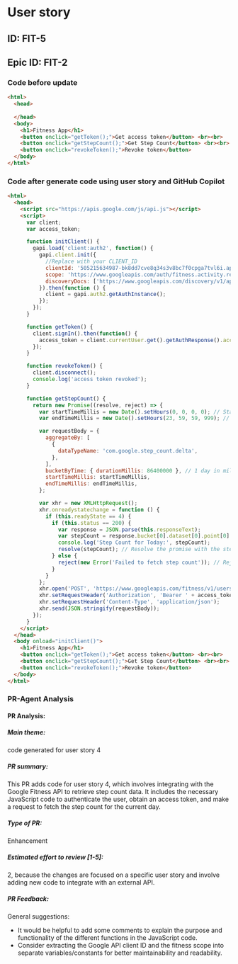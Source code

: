 # User story
## ID: FIT-5
## Epic ID: FIT-2

### Code before update
    
```html
<html>
  <head>
    
  </head>
  <body>
    <h1>Fitness App</h1>
    <button onclick="getToken();">Get access token</button> <br><br>
    <button onclick="getStepCount();">Get Step Count</button> <br><br>
    <button onclick="revokeToken();">Revoke token</button>
  </body>
</html>
```

### Code after generate code using user story and GitHub Copilot

```html
<html>
  <head>
    <script src="https://apis.google.com/js/api.js"></script>
    <script>
      var client;
      var access_token;

      function initClient() {
        gapi.load('client:auth2', function() {
          gapi.client.init({
            //Replace with your CLIENT_ID
            clientId: '505215634987-bk8dd7cve8q34s3v8bc7f0cpga7tvl6i.apps.googleusercontent.com',
            scope: 'https://www.googleapis.com/auth/fitness.activity.read',
            discoveryDocs: ['https://www.googleapis.com/discovery/v1/apis/fitness/v1/rest']
          }).then(function () {
            client = gapi.auth2.getAuthInstance();
          });
        });
      }

      function getToken() {
        client.signIn().then(function() {
          access_token = client.currentUser.get().getAuthResponse().access_token;
        });
      }

      function revokeToken() {
        client.disconnect();
        console.log('access token revoked');
      }

      function getStepCount() {
        return new Promise((resolve, reject) => {
          var startTimeMillis = new Date().setHours(0, 0, 0, 0); // Start time for today
          var endTimeMillis = new Date().setHours(23, 59, 59, 999); // End time for today

          var requestBody = {
            aggregateBy: [
              {
                dataTypeName: 'com.google.step_count.delta',
              },
            ],
            bucketByTime: { durationMillis: 86400000 }, // 1 day in milliseconds
            startTimeMillis: startTimeMillis,
            endTimeMillis: endTimeMillis,
          };

          var xhr = new XMLHttpRequest();
          xhr.onreadystatechange = function () {
            if (this.readyState == 4) {
              if (this.status == 200) {
                var response = JSON.parse(this.responseText);
                var stepCount = response.bucket[0].dataset[0].point[0].value[0].intVal;
                console.log('Step Count for Today:', stepCount);
                resolve(stepCount); // Resolve the promise with the step count
              } else {
                reject(new Error('Failed to fetch step count')); // Reject the promise on error
              }
            }
          };
          xhr.open('POST', 'https://www.googleapis.com/fitness/v1/users/me/dataset:aggregate');
          xhr.setRequestHeader('Authorization', 'Bearer ' + access_token);
          xhr.setRequestHeader('Content-Type', 'application/json');
          xhr.send(JSON.stringify(requestBody));
        });
      }
    </script>
  </head>
  <body onload="initClient()">
    <h1>Fitness App</h1>
    <button onclick="getToken();">Get access token</button> <br><br>
    <button onclick="getStepCount();">Get Step Count</button> <br><br>
    <button onclick="revokeToken();">Revoke token</button>
  </body>
</html>
```

### PR-Agent Analysis

#### PR Analysis:
##### Main theme:
code generated for user story 4
##### PR summary: 
This PR adds code for user story 4, which involves integrating with the Google Fitness API to retrieve step count data. It includes the necessary JavaScript code to authenticate the user, obtain an access token, and make a request to fetch the step count for the current day.
##### Type of PR: 
Enhancement
##### Estimated effort to review [1-5]: 
2, because the changes are focused on a specific user story and involve adding new code to integrate with an external API.
##### PR Feedback:
General suggestions: 
- It would be helpful to add some comments to explain the purpose and functionality of the different functions in the JavaScript code.
- Consider extracting the Google API client ID and the fitness scope into separate variables/constants for better maintainability and readability.
